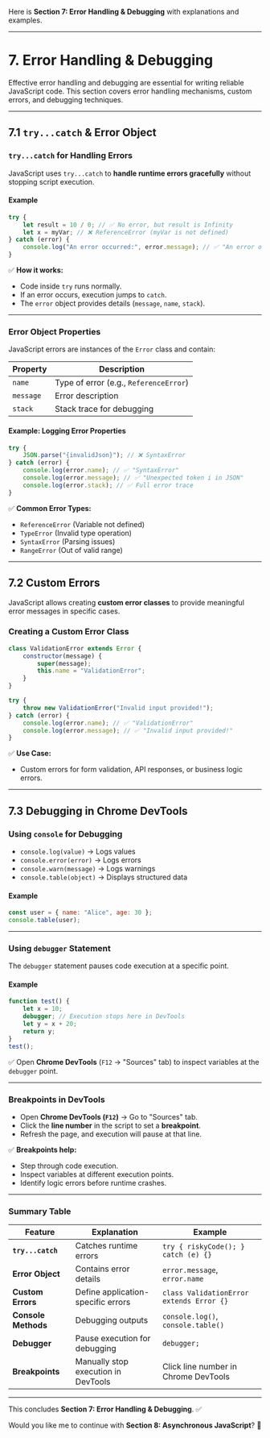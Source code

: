 Here is **Section 7: Error Handling & Debugging** with explanations and examples.  

---

# **7. Error Handling & Debugging**  

Effective error handling and debugging are essential for writing reliable JavaScript code. This section covers error handling mechanisms, custom errors, and debugging techniques.

---

## **7.1 `try...catch` & Error Object**  

### **`try...catch` for Handling Errors**  
JavaScript uses `try...catch` to **handle runtime errors gracefully** without stopping script execution.

#### **Example**
```javascript
try {
    let result = 10 / 0; // ✅ No error, but result is Infinity
    let x = myVar; // ❌ ReferenceError (myVar is not defined)
} catch (error) {
    console.log("An error occurred:", error.message); // ✅ "An error occurred: myVar is not defined"
}
```
✅ **How it works:**  
- Code inside `try` runs normally.  
- If an error occurs, execution jumps to `catch`.  
- The `error` object provides details (`message`, `name`, `stack`).  

---

### **Error Object Properties**  
JavaScript errors are instances of the `Error` class and contain:  

| Property | Description |
|----------|------------|
| `name` | Type of error (e.g., `ReferenceError`) |
| `message` | Error description |
| `stack` | Stack trace for debugging |

#### **Example: Logging Error Properties**
```javascript
try {
    JSON.parse("{invalidJson}"); // ❌ SyntaxError
} catch (error) {
    console.log(error.name); // ✅ "SyntaxError"
    console.log(error.message); // ✅ "Unexpected token i in JSON"
    console.log(error.stack); // ✅ Full error trace
}
```

✅ **Common Error Types:**  
- `ReferenceError` (Variable not defined)  
- `TypeError` (Invalid type operation)  
- `SyntaxError` (Parsing issues)  
- `RangeError` (Out of valid range)  

---

## **7.2 Custom Errors**  

JavaScript allows creating **custom error classes** to provide meaningful error messages in specific cases.

### **Creating a Custom Error Class**
```javascript
class ValidationError extends Error {
    constructor(message) {
        super(message);
        this.name = "ValidationError";
    }
}

try {
    throw new ValidationError("Invalid input provided!");
} catch (error) {
    console.log(error.name); // ✅ "ValidationError"
    console.log(error.message); // ✅ "Invalid input provided!"
}
```
✅ **Use Case:**  
- Custom errors for form validation, API responses, or business logic errors.  

---

## **7.3 Debugging in Chrome DevTools**  

### **Using `console` for Debugging**  
- `console.log(value)` → Logs values  
- `console.error(error)` → Logs errors  
- `console.warn(message)` → Logs warnings  
- `console.table(object)` → Displays structured data  

#### **Example**
```javascript
const user = { name: "Alice", age: 30 };
console.table(user);
```

---

### **Using `debugger` Statement**  
The `debugger` statement pauses code execution at a specific point.

#### **Example**
```javascript
function test() {
    let x = 10;
    debugger; // Execution stops here in DevTools
    let y = x + 20;
    return y;
}
test();
```
✅ Open **Chrome DevTools** (`F12` → "Sources" tab) to inspect variables at the `debugger` point.  

---

### **Breakpoints in DevTools**  
- Open **Chrome DevTools (`F12`)** → Go to "Sources" tab.  
- Click the **line number** in the script to set a **breakpoint**.  
- Refresh the page, and execution will pause at that line.  

✅ **Breakpoints help:**  
- Step through code execution.  
- Inspect variables at different execution points.  
- Identify logic errors before runtime crashes.  

---

### **Summary Table**  

| Feature | Explanation | Example |
|---------|------------|---------|
| **`try...catch`** | Catches runtime errors | `try { riskyCode(); } catch (e) {}` |
| **Error Object** | Contains error details | `error.message`, `error.name` |
| **Custom Errors** | Define application-specific errors | `class ValidationError extends Error {}` |
| **Console Methods** | Debugging outputs | `console.log()`, `console.table()` |
| **Debugger** | Pause execution for debugging | `debugger;` |
| **Breakpoints** | Manually stop execution in DevTools | Click line number in Chrome DevTools |

---

This concludes **Section 7: Error Handling & Debugging**. ✅  

Would you like me to continue with **Section 8: Asynchronous JavaScript**? 🚀